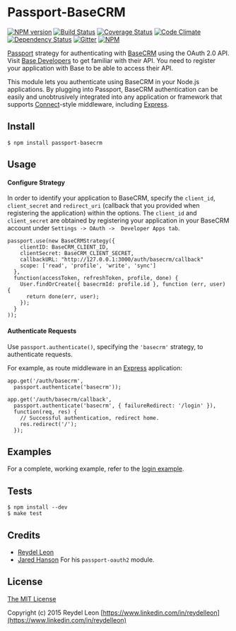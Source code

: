 # Passport-BaseCRM

[![NPM version](https://badge.fury.io/js/passport-basecrm.svg)](http://badge.fury.io/js/passport-basecrm)
[![Build Status](https://secure.travis-ci.org/reydelleon/passport-basecrm.png)](https://travis-ci.org/reydelleon/passport-basecrm)
[![Coverage Status](https://coveralls.io/repos/reydelleon/passport-basecrm/badge.svg)](https://coveralls.io/r/reydelleon/passport-basecrm)
[![Code Climate](https://codeclimate.com/github/reydelleon/passport-basecrm/badges/gpa.svg)](https://codeclimate.com/github/reydelleon/passport-basecrm)
[![Dependency Status](https://david-dm.org/reydelleon/passport-basecrm.svg)](https://david-dm.org/reydelleon/passport-basecrm)
[![Gitter](https://badges.gitter.im/reydelleon/passport-basecrm.svg)](https://gitter.im/reydelleon/passport-basecrm)
[![NPM](https://nodei.co/npm/passport-basecrm.png?downloads=true&downloadRank=true&stars=true)](https://nodei.co/npm/passport-basecrm/)

[Passport](http://passportjs.org/) strategy for authenticating with [BaseCRM](https://getbase.com/)
using the OAuth 2.0 API. Visit [Base Developers](https://dev.futuresimple.com/docs/rest/articles/introduction)
to get familiar with their API. You need to register your application with Base to be able to 
access their API.


This module lets you authenticate using BaseCRM in your Node.js applications.
By plugging into Passport, BaseCRM authentication can be easily and
unobtrusively integrated into any application or framework that supports
[Connect](http://www.senchalabs.org/connect/)-style middleware, including
[Express](http://expressjs.com/).

## Install

    $ npm install passport-basecrm

## Usage

#### Configure Strategy

In order to identify your application to BaseCRM, specify the `client_id`, `client_secret` and `redirect_uri` 
(callback that you provided when registering the application) within the options. The `client_id` and 
`client_secret` are obtained by registering your application in your BaseCRM account under `Settings -> OAuth -> 
Developer Apps tab`.

    passport.use(new BaseCRMStrategy({
        clientID: BaseCRM_CLIENT_ID,
        clientSecret: BaseCRM_CLIENT_SECRET,
        callbackURL: "http://127.0.0.1:3000/auth/basecrm/callback"
        scope: ['read', 'profile', 'write', 'sync']
      },
      function(accessToken, refreshToken, profile, done) {
        User.findOrCreate({ basecrmId: profile.id }, function (err, user) {
          return done(err, user);
        });
      }
    ));

#### Authenticate Requests

Use `passport.authenticate()`, specifying the `'basecrm'` strategy, to
authenticate requests.

For example, as route middleware in an [Express](http://expressjs.com/)
application:

    app.get('/auth/basecrm',
      passport.authenticate('basecrm'));

    app.get('/auth/basecrm/callback', 
      passport.authenticate('basecrm', { failureRedirect: '/login' }),
      function(req, res) {
        // Successful authentication, redirect home.
        res.redirect('/');
      });

## Examples

For a complete, working example, refer to the [login example](https://github.com/reydelleon/passport-basecrm/tree/master/examples/login).

## Tests

    $ npm install --dev
    $ make test

## Credits

  - [Reydel Leon](http://github.com/reydelleon)
  - [Jared Hanson](http://github.com/jaredhanson) For his `passport-oauth2` module.

## License

[The MIT License](http://opensource.org/licenses/MIT)

Copyright (c) 2015 Reydel Leon [https://www.linkedin.com/in/reydelleon](https://www.linkedin.com/in/reydelleon)